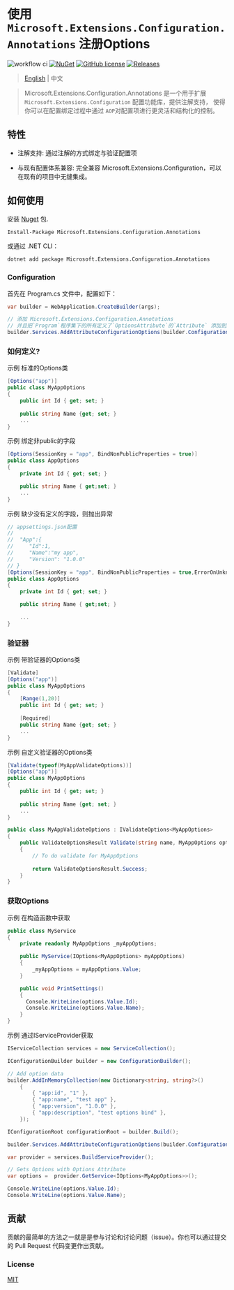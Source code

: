 # 使用 `Microsoft.Extensions.Configuration.Annotations` 注册Options
![workflow ci](https://github.com/huhouhua/Microsoft.Extensions.Configuration.Annotations/actions/workflows/dotnet.yml/badge.svg)
[![NuGet](https://img.shields.io/nuget/v/Microsoft.Extensions.Configuration.Annotation.svg)](https://www.nuget.org/packages/Microsoft.Extensions.Configuration.Annotation/)
[![GitHub license](https://img.shields.io/badge/license-MIT-blue.svg)](https://github.com/huhouhua/Microsoft.Extensions.Configuration.Annotations/blob/main/LICENSE)
[![Releases](https://img.shields.io/github/downloads/huhouhua/Microsoft.Extensions.Configuration.Annotations/total.svg)](https://github.com/huhouhua/Microsoft.Extensions.Configuration.Annotations/releases)

> [English](README.md) | 中文

> Microsoft.Extensions.Configuration.Annotations 是一个用于扩展 `Microsoft.Extensions.Configuration` 配置功能库，提供注解支持，
> 使得你可以在配置绑定过程中通过 `AOP`对配置项进行更灵活和结构化的控制。

## 特性
- 注解支持: 通过注解的方式绑定与验证配置项

- 与现有配置体系兼容: 完全兼容 Microsoft.Extensions.Configuration，可以在现有的项目中无缝集成。


## 如何使用

安装 [Nuget](https://www.nuget.org/packages/Microsoft.Extensions.Configuration.Annotations) 包.

```sh
Install-Package Microsoft.Extensions.Configuration.Annotations
```

或通过 .NET CLI：

```sh
dotnet add package Microsoft.Extensions.Configuration.Annotations
```

### Configuration
首先在 Program.cs 文件中，配置如下：

```c#
var builder = WebApplication.CreateBuilder(args);

// 添加 Microsoft.Extensions.Configuration.Annotations
// 并且把`Program`程序集下的所有定义了`OptionsAttribute`的`Attribute` 添加到IServiceCollection
builder.Services.AddAttributeConfigurationOptions(builder.Configuration,true,typeof(Program).Assembly);
```

### 如何定义?

示例 标准的Options类
```c#
[Options("app")]
public class MyAppOptions
{
    public int Id { get; set; }
    
    public string Name {get; set; }
    ...
}
```

示例 绑定非public的字段
```c#
[Options(SessionKey = "app", BindNonPublicProperties = true)]
public class AppOptions
{
    private int Id { get; set; }

    public string Name { get;set; }
    ...
}
```
示例 缺少没有定义的字段，则抛出异常
```c#
// appsettings.json配置
//
//  "App":{
//     "Id":1,
//     "Name":"my app",
//     "Version": "1.0.0"
// }
[Options(SessionKey = "app", BindNonPublicProperties = true,ErrorOnUnknownConfiguration = true)]
public class AppOptions
{
    private int Id { get; set; }

    public string Name { get;set; }
    
    ...
}
```
### 验证器

示例 带验证器的Options类
```c#
[Validate]
[Options("app")]
public class MyAppOptions
{
    [Range(1,20)]
    public int Id { get; set; }
    
    [Required]
    public string Name {get; set; }
    ...
}
```

示例 自定义验证器的Options类
```c#
[Validate(typeof(MyAppValidateOptions))]
[Options("app")]
public class MyAppOptions
{
    public int Id { get; set; }
    
    public string Name {get; set; }
    ...
}

public class MyAppValidateOptions : IValidateOptions<MyAppOptions>
{
    public ValidateOptionsResult Validate(string name, MyAppOptions options)
    {
        // To do validate for MyAppOptions
        
        return ValidateOptionsResult.Success;
    }
}
```
### 获取Options

示例 在构造函数中获取
```c#
public class MyService
{
    private readonly MyAppOptions _myAppOptions;

    public MyService(IOptions<MyAppOptions> myAppOptions)
    {
        _myAppOptions = myAppOptions.Value;
    }

    public void PrintSettings()
    {
      Console.WriteLine(options.Value.Id);
      Console.WriteLine(options.Value.Name);
    }
}
```

示例 通过IServiceProvider获取
```c#
IServiceCollection services = new ServiceCollection();

IConfigurationBuilder builder = new ConfigurationBuilder();

// Add option data
builder.AddInMemoryCollection(new Dictionary<string, string?>()
    {
        { "app:id", "1" },
        { "app:name", "test app" },
        { "app:version", "1.0.0" },
        { "app:description", "test options bind" },
    });

IConfigurationRoot configurationRoot = builder.Build();

builder.Services.AddAttributeConfigurationOptions(builder.Configuration,true,typeof(Program).Assembly);

var provider = services.BuildServiceProvider();

// Gets Options with Options Attribute
var options =  provider.GetService<IOptions<MyAppOptions>>();

Console.WriteLine(options.Value.Id);
Console.WriteLine(options.Value.Name);

```

## 贡献

贡献的最简单的方法之一就是是参与讨论和讨论问题（issue）。你也可以通过提交的 Pull Request 代码变更作出贡献。

### License

[MIT](https://github.com/huhouhua/Microsoft.Extensions.Configuration.Annotations/blob/main/LICENSE)